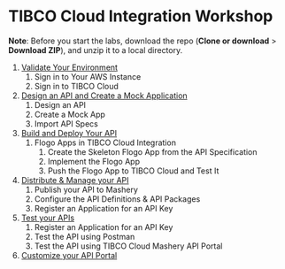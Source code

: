 
# TIBCO Cloud Integration Workshop

**Note**: Before you start the labs, download the repo (**Clone or download** > **Download ZIP**), and unzip it to a local directory.

1. [Validate Your Environment](doc/000.md)
    1. Sign in to Your AWS Instance
    2. Sign in to TIBCO Cloud
2. [Design an API and Create a Mock Application](doc/001.md)
    1. Design an API
    2. Create a Mock App
    3. Import API Specs
3. [Build and Deploy Your API](doc/002.md)
	1. Flogo Apps in TIBCO Cloud Integration
       1. Create the Skeleton Flogo App from the API Specification
       2. Implement the Flogo App
       3. Push the Flogo App to TIBCO Cloud and Test It   
4. [Distribute & Manage your API](doc/003.md)
    1. Publish your API to Mashery
    2. Configure the API Definitions & API Packages
    3. Register an Application for an API Key  
5. [Test your APIs](doc/004.md)
    1. Register an Application for an API Key
    2. Test the API using Postman
    3. Test the API using TIBCO Cloud Mashery API Portal
6. [Customize your API Portal](doc/005.md)
